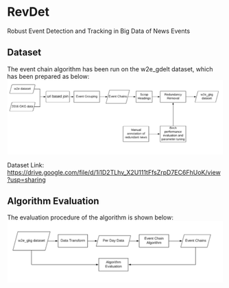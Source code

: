# RevDet
Robust Event Detection and Tracking in Big Data of News Events

## Dataset 

The event chain algorithm has been run on the w2e_gdelt dataset, which has been prepared as below:
![alt text](https://raw.githubusercontent.com/ahazeemi/RevDet/master/dataset_formation.png)

Dataset Link: https://drive.google.com/file/d/1i1D2TLhv_X2U111tFfsZrpD7EC6FhUoK/view?usp=sharing

## Algorithm Evaluation

The evaluation procedure of the algorithm is shown below:
![alt text](https://raw.githubusercontent.com/ahazeemi/RevDet/master/evaluation_procedure.png)
